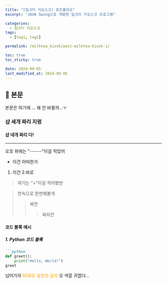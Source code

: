 ```yaml
---
title: "[밀크티 키오스크] 포트폴리오"
excerpt: "JAVA Swing으로 개발한 밀크티 키오스크 프로그램"

categories:
  - 밀크티 키오스크
tags:
  - [tag1, tag2]

permalink: /milktea_kiosk/post-milktea-kiosk-1/

toc: true
toc_sticky: true

date: 2024-09-05
last_modified_at: 2024-09-05
---
```


## 🦥 본문

본문은 여기에 ... 왜 안 바뀔까...ㅜ

### 샵 세개 짜리 지렁
#### 샵 네개 짜리 다!
------
오호 위에는 "------"이걸 적었어
- 이건 어떠한가
1. 이건
2.바로
> 여기는 ">"이걸 적어봤번


> 연속으로 한번해볼게
>> 짜잔
>>>짜자잔

#### 코드 블록 예시
##### 1. Python 코드 블록
```markdown
```python
def greet():
    print("Hello, World!")
greet
```

넘어가자
<span style="color: rgb(255, 165, 0);">RGB로 설정한 글자</span>
오 색깔 귀엽다...